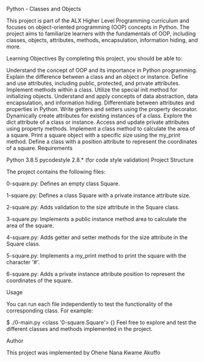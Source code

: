 Python - Classes and Objects

This project is part of the ALX Higher Level Programming curriculum and focuses on object-oriented programming (OOP) concepts in Python. The project aims to familiarize learners with the fundamentals of OOP, including classes, objects, attributes, methods, encapsulation, information hiding, and more.

Learning Objectives By completing this project, you should be able to:

Understand the concept of OOP and its importance in Python programming.
Explain the difference between a class and an object or instance.
Define and use attributes, including public, protected, and private attributes.
Implement methods within a class.
Utilize the special init method for initializing objects.
Understand and apply concepts of data abstraction, data encapsulation, and information hiding.
Differentiate between attributes and properties in Python.
Write getters and setters using the property decorator.
Dynamically create attributes for existing instances of a class.
Explore the dict attribute of a class or instance.
Access and update private attributes using property methods.
Implement a class method to calculate the area of a square.
Print a square object with a specific size using the my_print method.
Define a class with a position attribute to represent the coordinates of a square.
Requirements

Python 3.8.5
pycodestyle 2.8.* (for code style validation)
Project Structure

The project contains the following files:

0-square.py: Defines an empty class Square.

1-square.py: Defines a class Square with a private instance attribute size.

2-square.py: Adds validation to the size attribute in the Square class.

3-square.py: Implements a public instance method area to calculate the area of the square.

4-square.py: Adds getter and setter methods for the size attribute in the Square class.

5-square.py: Implements a my_print method to print the square with the character '#'.

6-square.py: Adds a private instance attribute position to represent the coordinates of the square.

Usage

You can run each file independently to test the functionality of the corresponding class. For example:

$ ./0-main.py
<class '0-square.Square'>
{}
Feel free to explore and test the different classes and methods implemented in the project.

Author

This project was implemented by Ohene Nana Kwame Akuffo
